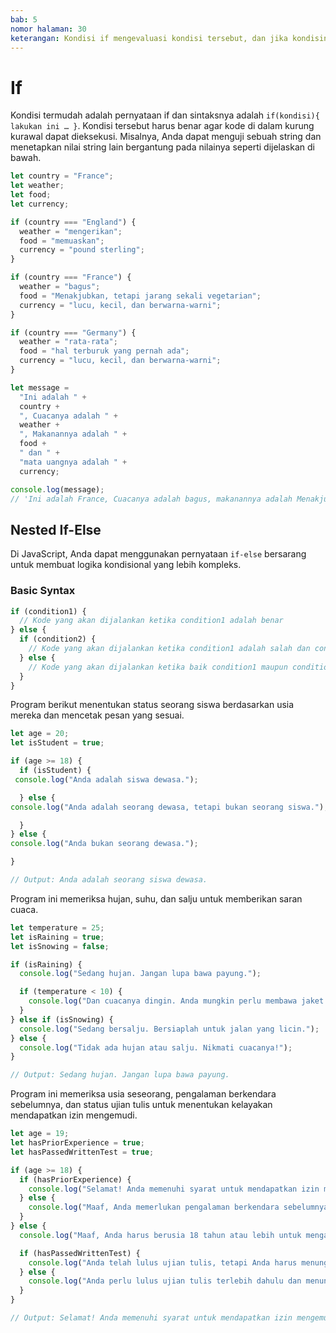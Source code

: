 ```yaml
---
bab: 5
nomor halaman: 30
keterangan: Kondisi if mengevaluasi kondisi tersebut, dan jika kondisinya benar, blok kode yang mengikuti pernyataan if akan dieksekusi; jika tidak, itu akan dilewati.
---
```


# If

Kondisi termudah adalah pernyataan if dan sintaksnya adalah `if(kondisi){ lakukan ini … }`. Kondisi tersebut harus benar agar kode di dalam kurung kurawal dapat dieksekusi. Misalnya, Anda dapat menguji sebuah string dan menetapkan nilai string lain bergantung pada nilainya seperti dijelaskan di bawah.

```javascript
let country = "France";
let weather;
let food;
let currency;

if (country === "England") {
  weather = "mengerikan";
  food = "memuaskan";
  currency = "pound sterling";
}

if (country === "France") {
  weather = "bagus";
  food = "Menakjubkan, tetapi jarang sekali vegetarian";
  currency = "lucu, kecil, dan berwarna-warni";
}

if (country === "Germany") {
  weather = "rata-rata";
  food = "hal terburuk yang pernah ada";
  currency = "lucu, kecil, dan berwarna-warni";
}

let message =
  "Ini adalah " +
  country +
  ", Cuacanya adalah " +
  weather +
  ", Makanannya adalah " +
  food +
  " dan " +
  "mata uangnya adalah " +
  currency;

console.log(message);
// 'Ini adalah France, Cuacanya adalah bagus, makanannya adalah Menakjubkan, tetapi jarang sekali vegetarian dan mata uangnya adalah lucu, kecil, dan berwarna-warni'
```

## Nested If-Else

Di JavaScript, Anda dapat menggunakan pernyataan `if-else` bersarang untuk membuat logika kondisional yang lebih kompleks.

### Basic Syntax

```javascript
if (condition1) {
  // Kode yang akan dijalankan ketika condition1 adalah benar
} else {
  if (condition2) {
    // Kode yang akan dijalankan ketika condition1 adalah salah dan condition2 adalah benar
  } else {
    // Kode yang akan dijalankan ketika baik condition1 maupun condition2 adalah salah
  }
}
```

Program berikut menentukan status seorang siswa berdasarkan usia mereka dan mencetak pesan yang sesuai.

```JavaScript
let age = 20;
let isStudent = true;

if (age >= 18) {
  if (isStudent) {
 console.log("Anda adalah siswa dewasa.");

  } else {
console.log("Anda adalah seorang dewasa, tetapi bukan seorang siswa.");

  }
} else {
console.log("Anda bukan seorang dewasa.");

}

// Output: Anda adalah seorang siswa dewasa.

```

Program ini memeriksa hujan, suhu, dan salju untuk memberikan saran cuaca.

```JavaScript
let temperature = 25;
let isRaining = true;
let isSnowing = false;

if (isRaining) {
  console.log("Sedang hujan. Jangan lupa bawa payung.");

  if (temperature < 10) {
    console.log("Dan cuacanya dingin. Anda mungkin perlu membawa jaket juga.");
  }
} else if (isSnowing) {
  console.log("Sedang bersalju. Bersiaplah untuk jalan yang licin.");
} else {
  console.log("Tidak ada hujan atau salju. Nikmati cuacanya!");
}

// Output: Sedang hujan. Jangan lupa bawa payung.

```

Program ini memeriksa usia seseorang, pengalaman berkendara sebelumnya, dan status ujian tulis untuk menentukan kelayakan mendapatkan izin mengemudi.

```JavaScript
let age = 19;
let hasPriorExperience = true;
let hasPassedWrittenTest = true;

if (age >= 18) {
  if (hasPriorExperience) {
    console.log("Selamat! Anda memenuhi syarat untuk mendapatkan izin mengemudi.");
  } else {
    console.log("Maaf, Anda memerlukan pengalaman berkendara sebelumnya untuk mendapatkan izin mengemudi.");
  }
} else {
  console.log("Maaf, Anda harus berusia 18 tahun atau lebih untuk mengajukan izin mengemudi.");

  if (hasPassedWrittenTest) {
    console.log("Anda telah lulus ujian tulis, tetapi Anda harus menunggu hingga berusia 18 tahun untuk mengajukan izin.");
  } else {
    console.log("Anda perlu lulus ujian tulis terlebih dahulu dan menunggu hingga berusia 18 tahun untuk mengajukan izin.");
  }
}

// Output: Selamat! Anda memenuhi syarat untuk mendapatkan izin mengemudi.

```
